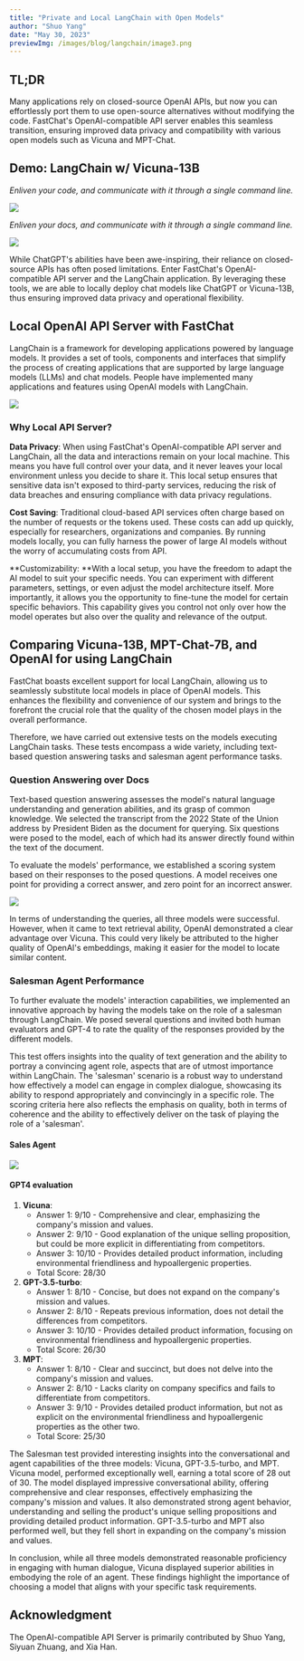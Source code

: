 ```yaml
---
title: "Private and Local LangChain with Open Models"
author: "Shuo Yang"
date: "May 30, 2023"
previewImg: /images/blog/langchain/image3.png
---
```


## **TL;DR**

Many applications rely on closed-source OpenAI APIs, but now you can effortlessly port them to use open-source alternatives without modifying the code. FastChat's OpenAI-compatible API server enables this seamless transition, ensuring improved data privacy and compatibility with various open models such as Vicuna and MPT-Chat.


## **Demo: LangChain w/ Vicuna-13B**

_Enliven your code, and communicate with it through a single command line._


<img src="/images/blog/langchain/image1.png" style="display:block; margin-top: auto; margin-left: auto; margin-right: auto; margin-bottom: auto;"></img>


_Enliven your docs, and communicate with it through a single command line._


<img src="/images/blog/langchain/image5.png" style="display:block; margin-top: auto; margin-left: auto; margin-right: auto; margin-bottom: auto;"></img>


While ChatGPT's abilities have been awe-inspiring, their reliance on closed-source APIs has often posed limitations. Enter FastChat's OpenAI-compatible API server and the LangChain application. By leveraging these tools, we are able to locally deploy chat models like ChatGPT or Vicuna-13B, thus ensuring improved data privacy and operational flexibility.


## **Local OpenAI API Server with FastChat**

LangChain is a framework for developing applications powered by language models. It provides a set of tools, components and interfaces that simplify the process of creating applications that are supported by large language models (LLMs) and chat models. People have implemented many applications and features using OpenAI models with LangChain.


<img src="/images/blog/langchain/image3.png" style="display:block; margin-top: auto; margin-left: auto; margin-right: auto; margin-bottom: auto;"></img>



### **Why Local API Server?**

**Data Privacy**: When using FastChat's OpenAI-compatible API server and LangChain, all the data and interactions remain on your local machine. This means you have full control over your data, and it never leaves your local environment unless you decide to share it. This local setup ensures that sensitive data isn't exposed to third-party services, reducing the risk of data breaches and ensuring compliance with data privacy regulations.

**Cost Saving**: Traditional cloud-based API services often charge based on the number of requests or the tokens used. These costs can add up quickly, especially for researchers, organizations and companies. By running models locally, you can fully harness the power of large AI models without the worry of accumulating costs from API.

**Customizability: **With a local setup, you have the freedom to adapt the AI model to suit your specific needs. You can experiment with different parameters, settings, or even adjust the model architecture itself. More importantly, it allows you the opportunity to fine-tune the model for certain specific behaviors. This capability gives you control not only over how the model operates but also over the quality and relevance of the output.


## **Comparing Vicuna-13B, MPT-Chat-7B, and OpenAI for using LangChain**

FastChat boasts excellent support for local LangChain, allowing us to seamlessly substitute local models in place of OpenAI models. This enhances the flexibility and convenience of our system and brings to the forefront the crucial role that the quality of the chosen model plays in the overall performance.

Therefore, we have carried out extensive tests on the models executing LangChain tasks. These tests encompass a wide variety, including text-based question answering tasks and salesman agent performance tasks.


### Question Answering over Docs

 

Text-based question answering assesses the model's natural language understanding and generation abilities, and its grasp of common knowledge. We selected the transcript from the 2022 State of the Union address by President Biden as the document for querying. Six questions were posed to the model, each of which had its answer directly found within the text of the document. 

To evaluate the models' performance, we established a scoring system based on their responses to the posed questions. A model receives one point for providing a correct answer, and zero point for an incorrect answer.


<img src="/images/blog/langchain/image2.png" style="display:block; margin-top: auto; margin-left: auto; margin-right: auto; margin-bottom: auto;"></img>


In terms of understanding the queries, all three models were successful. However, when it came to text retrieval ability, OpenAI demonstrated a clear advantage over Vicuna. This could very likely be attributed to the higher quality of OpenAI's embeddings, making it easier for the model to locate similar content.


### Salesman Agent Performance

To further evaluate the models' interaction capabilities, we implemented an innovative approach by having the models take on the role of a salesman through LangChain. We posed several questions and invited both human evaluators and GPT-4 to rate the quality of the responses provided by the different models.

This test offers insights into the quality of text generation and the ability to portray a convincing agent role, aspects that are of utmost importance within LangChain. The 'salesman' scenario is a robust way to understand how effectively a model can engage in complex dialogue, showcasing its ability to respond appropriately and convincingly in a specific role. The scoring criteria here also reflects the emphasis on quality, both in terms of coherence and the ability to effectively deliver on the task of playing the role of a 'salesman'.


#### Sales Agent

<img src="/images/blog/langchain/image4.png" style="display:block; margin-top: auto; margin-left: auto; margin-right: auto; margin-bottom: auto;"></img>

#### GPT4 evaluation



1. **Vicuna**:
    * Answer 1: 9/10 - Comprehensive and clear, emphasizing the company's mission and values.
    * Answer 2: 9/10 - Good explanation of the unique selling proposition, but could be more explicit in differentiating from competitors.
    * Answer 3: 10/10 - Provides detailed product information, including environmental friendliness and hypoallergenic properties.
    * Total Score: 28/30
2. **GPT-3.5-turbo**:
    * Answer 1: 8/10 - Concise, but does not expand on the company's mission and values.
    * Answer 2: 8/10 - Repeats previous information, does not detail the differences from competitors.
    * Answer 3: 10/10 - Provides detailed product information, focusing on environmental friendliness and hypoallergenic properties.
    * Total Score: 26/30
3. **MPT**:
    * Answer 1: 8/10 - Clear and succinct, but does not delve into the company's mission and values.
    * Answer 2: 8/10 - Lacks clarity on company specifics and fails to differentiate from competitors.
    * Answer 3: 9/10 - Provides detailed product information, but not as explicit on the environmental friendliness and hypoallergenic properties as the other two.
    * Total Score: 25/30

The Salesman test provided interesting insights into the conversational and agent capabilities of the three models: Vicuna, GPT-3.5-turbo, and MPT. Vicuna model, performed exceptionally well, earning a total score of 28 out of 30. The model displayed impressive conversational ability, offering comprehensive and clear responses, effectively emphasizing the company's mission and values. It also demonstrated strong agent behavior, understanding and selling the product's unique selling propositions and providing detailed product information. GPT-3.5-turbo and MPT also performed well, but they fell short in expanding on the company's mission and values.

In conclusion, while all three models demonstrated reasonable proficiency in engaging with human dialogue, Vicuna displayed superior abilities in embodying the role of an agent. These findings highlight the importance of choosing a model that aligns with your specific task requirements.


## **Acknowledgment**

The OpenAI-compatible API Server is primarily contributed by Shuo Yang, Siyuan Zhuang, and Xia Han.